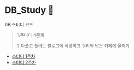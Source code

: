 # DB_Study 🚩
DB 스터디 코드
> 1.주마다 4문제
> 
> 2.다풀고 풀이는 블로그에 작성하고 쿼리와 답은 카페에 올리기

* [스터디 1주차](https://velog.io/@wogus216/DB-%EC%8A%A4%ED%84%B0%EB%94%94-1%EC%A3%BC%EC%B0%A8)
* [스터디 2주차](https://velog.io/@wogus216/DB-%EC%8A%A4%ED%84%B0%EB%94%94-2%EC%A3%BC%EC%B0%A8)
